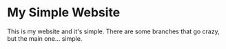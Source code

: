 # My Simple Website

This is my website and it's simple. There are some branches that go crazy, but the main one... simple.
